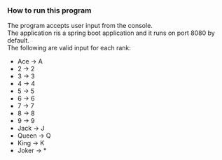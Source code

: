 ### How to run this program

The program accepts user input from the console.
<br/>The application ris a spring boot application and it runs on port 8080 by default.
<br/>
The following are valid input for each rank:<br/>
*  Ace -> A
*  2 -> 2
*  3 -> 3
*  4 -> 4
*  5 -> 5
*  6 -> 6
*  7 -> 7
*  8 -> 8
*  9 -> 9
*  Jack -> J
*  Queen -> Q
*  King -> K
*  Joker -> *

